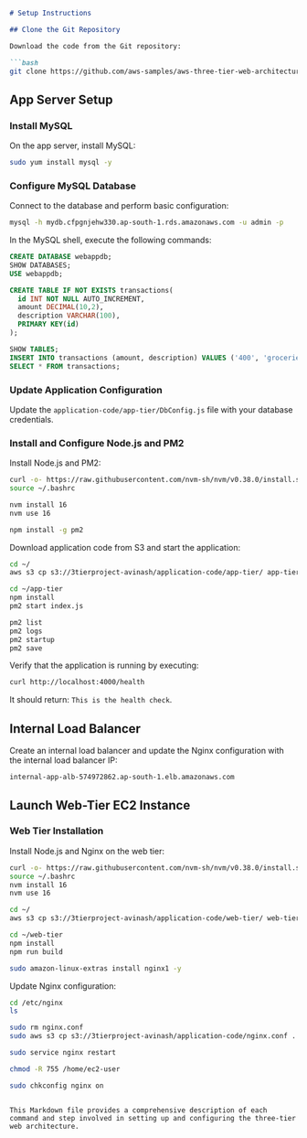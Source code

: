 

```markdown
# Setup Instructions

## Clone the Git Repository

Download the code from the Git repository:

```bash
git clone https://github.com/aws-samples/aws-three-tier-web-architecture-workshop.git
```

## App Server Setup

### Install MySQL

On the app server, install MySQL:

```bash
sudo yum install mysql -y
```

### Configure MySQL Database

Connect to the database and perform basic configuration:

```bash
mysql -h mydb.cfpgnjehw330.ap-south-1.rds.amazonaws.com -u admin -p
```

In the MySQL shell, execute the following commands:

```sql
CREATE DATABASE webappdb;
SHOW DATABASES;
USE webappdb;

CREATE TABLE IF NOT EXISTS transactions(
  id INT NOT NULL AUTO_INCREMENT, 
  amount DECIMAL(10,2), 
  description VARCHAR(100), 
  PRIMARY KEY(id)
);

SHOW TABLES;
INSERT INTO transactions (amount, description) VALUES ('400', 'groceries');
SELECT * FROM transactions;
```

### Update Application Configuration

Update the `application-code/app-tier/DbConfig.js` file with your database credentials.

### Install and Configure Node.js and PM2

Install Node.js and PM2:

```bash
curl -o- https://raw.githubusercontent.com/nvm-sh/nvm/v0.38.0/install.sh | bash
source ~/.bashrc

nvm install 16
nvm use 16

npm install -g pm2
```

Download application code from S3 and start the application:

```bash
cd ~/
aws s3 cp s3://3tierproject-avinash/application-code/app-tier/ app-tier --recursive

cd ~/app-tier
npm install
pm2 start index.js

pm2 list
pm2 logs
pm2 startup
pm2 save
```

Verify that the application is running by executing:

```bash
curl http://localhost:4000/health
```

It should return: `This is the health check`.

## Internal Load Balancer

Create an internal load balancer and update the Nginx configuration with the internal load balancer IP:

```text
internal-app-alb-574972862.ap-south-1.elb.amazonaws.com
```

## Launch Web-Tier EC2 Instance

### Web Tier Installation

Install Node.js and Nginx on the web tier:

```bash
curl -o- https://raw.githubusercontent.com/nvm-sh/nvm/v0.38.0/install.sh | bash
source ~/.bashrc
nvm install 16
nvm use 16

cd ~/
aws s3 cp s3://3tierproject-avinash/application-code/web-tier/ web-tier --recursive

cd ~/web-tier
npm install
npm run build

sudo amazon-linux-extras install nginx1 -y
```

Update Nginx configuration:

```bash
cd /etc/nginx
ls

sudo rm nginx.conf
sudo aws s3 cp s3://3tierproject-avinash/application-code/nginx.conf .

sudo service nginx restart

chmod -R 755 /home/ec2-user

sudo chkconfig nginx on
```
```

This Markdown file provides a comprehensive description of each command and step involved in setting up and configuring the three-tier web architecture.
